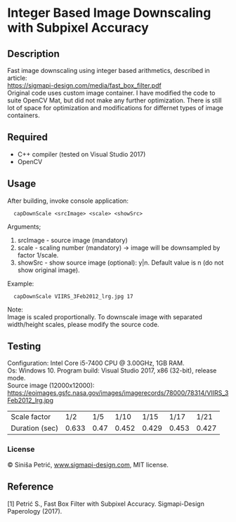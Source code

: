 # Integer Based Image Downscaling with Subpixel Accuracy
## Description
Fast image downscaling using integer based arithmetics, described in article:  
https://sigmapi-design.com/media/fast_box_filter.pdf  
Original code uses custom image container. I have modified the code to suite OpenCV Mat, but did not make any further optimization. There is still lot of space for optimization and modifications for differnet types of image containers.
## Required
- C++ compiler (tested on Visual Studio 2017) 
- OpenCV
## Usage
After building, invoke console application:

      capDownScale <srcImage> <scale> <showSrc>
Arguments;
 1. srcImage - source image (mandatory)
 2. scale - scaling number (mandatory) -> image will be downsampled by factor 1/scale.
 3. showSrc - show source image (optional): y|n. Default value is n (do not show original image). 
 
Example:

      capDownScale VIIRS_3Feb2012_lrg.jpg 17     
Note:  
Image is scaled proportionally. To downscale image with separated width/height scales, please modify the source code.        
## Testing
Configuration: Intel Core i5-7400 CPU @ 3.00GHz, 1GB RAM.  
Os: Windows 10.
Program build: Visual Studio 2017, x86 (32-bit), release mode.  
Source image (12000x12000): https://eoimages.gsfc.nasa.gov/images/imagerecords/78000/78314/VIIRS_3Feb2012_lrg.jpg
<table>
 <tr>
  <td>
   Scale factor
   </td>
  <td>
   1/2
   </td>  
  <td>
   1/5
   </td>  
<td>
   1/10
   </td>   
  <td>
   1/15
   </td>    
  <td>
   1/17
   </td>     
  <td>
   1/21
   </td>       
 </tr>
 <tr>
  <td>
   Duration (sec)
  </td>
  <td>
   0.633
  </td>
  <td>
   0.47
  </td>
  <td>
   0.452
  </td>
  <td>
   0.429
  </td>
  <td>
   0.453
  </td>
  <td>
   0.427
  </td>
 </tr>
</table>

### License
© Siniša Petrić, www.sigmapi-design.com, MIT license.

## Reference
[1] Petrić S., Fast Box Filter with Subpixel Accuracy. Sigmapi-Design Paperology (2017).




